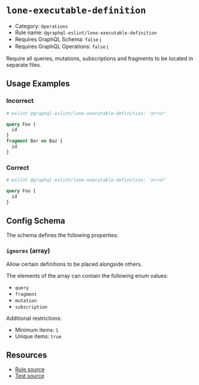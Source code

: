 # `lone-executable-definition`

- Category: `Operations`
- Rule name: `@graphql-eslint/lone-executable-definition`
- Requires GraphQL Schema: `false` [ℹ️](../../README.md#extended-linting-rules-with-graphql-schema)
- Requires GraphQL Operations: `false`
  [ℹ️](../../README.md#extended-linting-rules-with-siblings-operations)

Require all queries, mutations, subscriptions and fragments to be located in separate files.

## Usage Examples

### Incorrect

```graphql
# eslint @graphql-eslint/lone-executable-definition: 'error'

query Foo {
  id
}
fragment Bar on Baz {
  id
}
```

### Correct

```graphql
# eslint @graphql-eslint/lone-executable-definition: 'error'

query Foo {
  id
}
```

## Config Schema

The schema defines the following properties:

### `ignores` (array)

Allow certain definitions to be placed alongside others.

The elements of the array can contain the following enum values:

- `query`
- `fragment`
- `mutation`
- `subscription`

Additional restrictions:

- Minimum items: `1`
- Unique items: `true`

## Resources

- [Rule source](../../packages/plugin/src/rules/lone-executable-definition.ts)
- [Test source](../../packages/plugin/tests/lone-executable-definition.spec.ts)
